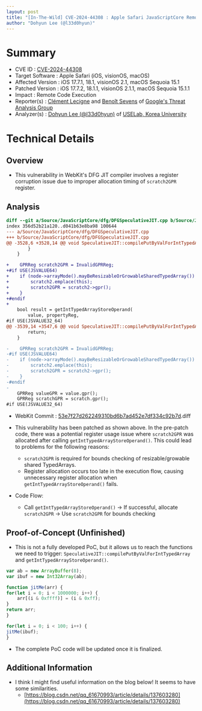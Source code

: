 ```yaml
---
layout: post
title: "[In-The-Wild] CVE-2024-44308 : Apple Safari JavaScriptCore Remote Code Execution Vulnerability"
author: "Dohyun Lee (@l33d0hyun)"
---
```


# Summary
- CVE ID : [CVE-2024-44308](https://support.apple.com/en-us/121754/)
- Target Software : Apple Safari (iOS, visionOS, macOS)
- Affected Version : iOS 17.7.1, 18.1, visionOS 2.1, macOS Sequoia 15.1
- Patched Version : iOS 17.7.2, 18.1.1, visionOS 2.1.1, macOS Sequoia 15.1.1
- Impact : Remote Code Execution
- Reporter(s) : [Clément Lecigne](https://x.com/_clem1) and [Benoît Sevens](https://x.com/benoitsevens) of [Google's Threat Analysis Group](https://blog.google/threat-analysis-group/)
- Analyzer(s) : [Dohyun Lee (@l33d0hyun)](https://x.com/l33d0hyun) of [USELab, Korea University](https://sites.google.com/view/uselab-kus/home)

# Technical Details
## Overview
- This vulnerability in WebKit's DFG JIT compiler involves a register corruption issue due to improper allocation timing of `scratch2GPR` register.

## Analysis
```diff
diff --git a/Source/JavaScriptCore/dfg/DFGSpeculativeJIT.cpp b/Source/JavaScriptCore/dfg/DFGSpeculativeJIT.cpp
index 356d52b21a120..d041b63e8ba98 100644
--- a/Source/JavaScriptCore/dfg/DFGSpeculativeJIT.cpp
+++ b/Source/JavaScriptCore/dfg/DFGSpeculativeJIT.cpp
@@ -3528,6 +3528,14 @@ void SpeculativeJIT::compilePutByValForIntTypedArray(Node* node, TypedArrayType
        }
    }

+    GPRReg scratch2GPR = InvalidGPRReg;
+#if USE(JSVALUE64)
+    if (node->arrayMode().mayBeResizableOrGrowableSharedTypedArray()) {
+        scratch2.emplace(this);
+        scratch2GPR = scratch2->gpr();
+    }
+#endif
+
    bool result = getIntTypedArrayStoreOperand(
        value, propertyReg,
#if USE(JSVALUE32_64)
@@ -3539,14 +3547,6 @@ void SpeculativeJIT::compilePutByValForIntTypedArray(Node* node, TypedArrayType
        return;
    }

-    GPRReg scratch2GPR = InvalidGPRReg;
-#if USE(JSVALUE64)
-    if (node->arrayMode().mayBeResizableOrGrowableSharedTypedArray()) {
-        scratch2.emplace(this);
-        scratch2GPR = scratch2->gpr();
-    }
-#endif
-
    GPRReg valueGPR = value.gpr();
    GPRReg scratchGPR = scratch.gpr();
#if USE(JSVALUE32_64)
```
- WebKit Commit : [53e7f27d262249310bd6b7ad452e7df334c92b7d](https://github.com/WebKit/WebKit/commit/53e7f27d262249310bd6b7ad452e7df334c92b7d).diff


- This vulnerability has been patched as shown above. In the pre-patch code, there was a potential register usage issue where `scratch2GPR` was allocated after calling `getIntTypedArrayStoreOperand()`. This could lead to problems for the following reasons:

    - `scratch2GPR` is required for bounds checking of resizable/growable shared TypedArrays.
    - Register allocation occurs too late in the execution flow, causing unnecessary register allocation when `getIntTypedArrayStoreOperand()` fails.

- Code Flow:
  - Call `getIntTypedArrayStoreOperand()` -> If successful, allocate `scratch2GPR` -> Use `scratch2GPR` for bounds checking

## Proof-of-Concept (Unfinished)
- This is not a fully developed PoC, but it allows us to reach the functions we need to trigger: `SpeculativeJIT::compilePutByValForIntTypedArray` and `getIntTypedArrayStoreOperand()`.

```js
var ab = new ArrayBuffer(8);
var ibuf = new Int32Array(ab);

function jitMe(arr) {
for(let i = 0; i < 1000000; i++) {
    arr[(i & 0xffff)] = (i & 0xff);
}
return arr;
}

for(let i = 0; i < 100; i++) {
jitMe(ibuf);
}
```

- The complete PoC code will be updated once it is finalized.

## Additional Information
- I think I might find useful information on the blog below! It seems to have some similarities.
  - [https://blog.csdn.net/qq_61670993/article/details/137603280](https://blog.csdn.net/qq_61670993/article/details/137603280)
